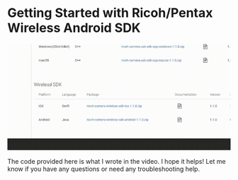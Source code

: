 # Getting Started with Ricoh/Pentax Wireless Android SDK
[![words here](https://github.com/snapppy/PentaxTestApp/blob/master/pentaxVidGif.gif)](https://www.youtube.com/watch?v=5ApeBo1LujE)
<br>

The code provided here is what I wrote in the video. I hope it helps! Let me know if you have any questions or need any troubleshooting help.

